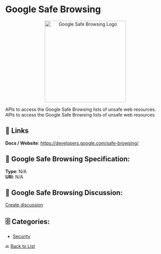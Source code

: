 # Google Safe Browsing
<p align="center">
    <img width="256" src="https://raw.githubusercontent.com/apis-list/apis-list/main/apis/google-safe-browsing/logo_256x256.png" alt="Google Safe Browsing Logo"/>
</p>

APIs to access the Google Safe Browsing lists of unsafe web resources. APIs to access the Google Safe Browsing lists of unsafe web resources

##  🔗 Links
**Docs / Website**: https://developers.google.com/safe-browsing/

## 🧬 Google Safe Browsing Specification:
**Type**: N/A  
**URI**: N/A

## 💬 Google Safe Browsing Discussion:
[Create discussion](https://github.com/apis-list/apis-list/discussions/new)

## 🗄️ Categories:
- [Security](https://github.com/apis-list/apis-list#security-)




🔙 [Back to List](https://github.com/apis-list/apis-list)
